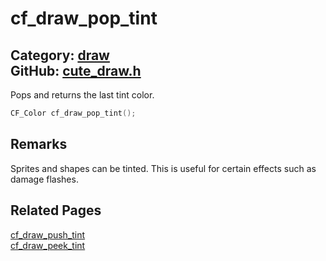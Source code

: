 [](../header.md ':include')

# cf_draw_pop_tint

Category: [draw](https://github.com/RandyGaul/cute_framework/blob/master/docs/api_reference?id=draw)  
GitHub: [cute_draw.h](https://github.com/RandyGaul/cute_framework/blob/master/include/cute_draw.h)  
---

Pops and returns the last tint color.

```cpp
CF_Color cf_draw_pop_tint();
```

## Remarks

Sprites and shapes can be tinted. This is useful for certain effects such as damage flashes.

## Related Pages

[cf_draw_push_tint](https://github.com/RandyGaul/cute_framework/blob/master/docs/draw/cf_draw_push_tint.md)  
[cf_draw_peek_tint](https://github.com/RandyGaul/cute_framework/blob/master/docs/draw/cf_draw_peek_tint.md)  
